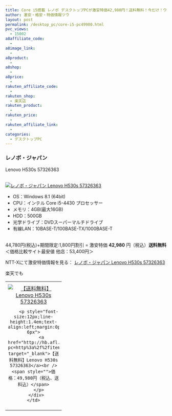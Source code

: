 ```yaml
---
title: Core i5搭載 レノボ デスクトップPCが激安特価42,980円！送料無料！今だけ！ウイルスセキュリティソフト無料！
author: 激安・格安・特価情報ツウ
layout: post
permalink: /desktop_pc/core-i5-pc49980.html
pvc_views:
  - 15002
a8affiliate_code:
  - 
a8image_link:
  - 
a8product:
  - 
a8shop:
  - 
a8price:
  - 
rakuten_affiliate_code:
  - 
rakuten_shop:
  - 楽天店
rakuten_product:
  - 
rakuten_price:
  - 
rakuten_affiliate_link:
  - 
categories:
  - デスクトップPC
---
```

### レノボ・ジャパン  
Lenovo H530s 57326363

<div class="img-bg2 img_L">
  <a href="http://px.a8.net/svt/ejp?a8mat=ZYP6S+8IMA3E+S1Q+BWGDT&#038;a8ejpredirect=http://nttxstore.jp/_II_LN14652696" target="_blank"><br /> <img border="0" alt="レノボ・ジャパン Lenovo H530s 57326363" src="http://i0.wp.com/image.nttxstore.jp/l2_images/L/LN/LN14652696.jpg?w=120" data-recalc-dims="1" /></a>
</div>

<!--more-->

  * OS：Windows 8.1 (64bit)
  * CPU：インテル Core i5-4430 プロセッサー
  * メモリ：4GB(最大16GB)
  * HDD：500GB
  * 光学ドライブ：DVDスーパーマルチドライブ
  * 有線LAN：10BASE-T/100BASE-TX/1000BASE-T

<br clear="all" />44,780円(税込)+期間限定:1,800円割引 = 激安特価 <span class="tokka-price"><strong>42,980</strong></span> 円（税込）**送料無料**  
＜価格比較サイト最安値 他店：53,400円＞  
  
NTT-Xにて激安特価情報を見る： <span class="fs150p"><a href="http://px.a8.net/svt/ejp?a8mat=ZYP6S+8IMA3E+S1Q+BWGDT&#038;a8ejpredirect=http://nttxstore.jp/_II_LN14652696" target="_blank">レノボ・ジャパン Lenovo H530s 57326363</a></span>

楽天でも

<table border="0" cellpadding="0" cellspacing="0">
  <tr>
    <td valign="top">
      <div style="border:1px none;margin:0px;padding:6px 0px;width:160px;text-align:center;float:left">
        <a href="http://hb.afl.rakuten.co.jp/hgc/12fa6eb9.20d37eb7.12fa6eba.5d11462b/?pc=http%3a%2f%2fitem.rakuten.co.jp%2fnttxstore%2fqzx0008289%2f%3fscid%3daf_link_tbl&m=http%3a%2f%2fm.rakuten.co.jp%2fnttxstore%2fi%2f10000105%2f" target="_blank"><img src="http://hbb.afl.rakuten.co.jp/hgb/?pc=http%3a%2f%2fthumbnail.image.rakuten.co.jp%2f%400_mall%2fnttxstore%2fcabinet%2fh530s_1.jpg%3f_ex%3d128x128&m=http%3a%2f%2fthumbnail.image.rakuten.co.jp%2f%400_mall%2fnttxstore%2fcabinet%2fh530s_1.jpg" alt="【送料無料】Lenovo H530s 57326363" border="0" style="margin:0px;padding:0px" /></a> 
        
        <p style="font-size:12px;line-height:1.4em;text-align:left;margin:0px;padding:2px 6px">
          <a href="http://hb.afl.rakuten.co.jp/hgc/12fa6eb9.20d37eb7.12fa6eba.5d11462b/?pc=http%3a%2f%2fitem.rakuten.co.jp%2fnttxstore%2fqzx0008289%2f%3fscid%3daf_link_tbl&m=http%3a%2f%2fm.rakuten.co.jp%2fnttxstore%2fi%2f10000105%2f" target="_blank">【送料無料】Lenovo H530s 57326363</a><br /><span style="">価格：49,980円（税込、送料込）</span>
        </p>
      </div>
    </td>
  </tr>
</table>